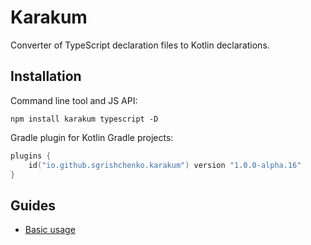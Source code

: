 # Karakum

Converter of TypeScript declaration files to Kotlin declarations.

## Installation

Command line tool and JS API:

```shell
npm install karakum typescript -D
```

Gradle plugin for Kotlin Gradle projects:

```kotlin
plugins {
    id("io.github.sgrishchenko.karakum") version "1.0.0-alpha.16"
}
```

## Guides

* [Basic usage](https://github.com/karakum-team/karakum/blob/master/docs/guides/Basic_usage.md)
